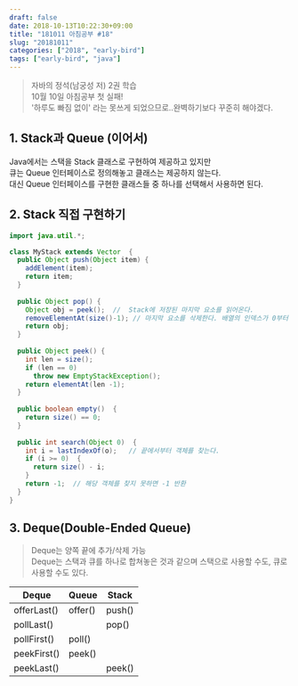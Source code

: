 ```yaml
---
draft: false
date: 2018-10-13T10:22:30+09:00
title: "181011 아침공부 #18"
slug: "20181011"
categories: ["2018", "early-bird"]
tags: ["early-bird", "java"]
---
```


>자바의 정석(남궁성 저) 2권 학습  
>10월 10일 아침공부 첫 실패!  
'하루도 빠짐 없이' 라는  못쓰게 되었으므로..완벽하기보다 꾸준히 해야겠다.

## 1. Stack과 Queue (이어서)
Java에서는 스택을 Stack 클래스로 구현하여 제공하고 있지만  
큐는 Queue 인터페이스로 정의해놓고 클래스는 제공하지 않는다.  
대신 Queue 인터페이스를 구현한 클래스들 중 하나를 선택해서 사용하면 된다.

## 2. Stack 직접 구현하기

~~~java
import java.util.*;

class MyStack extends Vector  {
  public Object push(Object item) {
    addElement(item);
    return item;
  }
  
  public Object pop() {
    Object obj = peek();  //  Stack에 저장된 마지막 요소를 읽어온다.
    removeElementAt(size()-1); // 마지막 요소를 삭제한다. 배열의 인덱스가 0부터 시작하므로 1을 빼준다.
    return obj;
  }
  
  public Object peek() {
    int len = size();
    if (len == 0)
      throw new EmptyStackException();
    return elementAt(len -1);
  }
  
  public boolean empty()  {
    return size() == 0;
  }
  
  public int search(Object 0)  {
    int i = lastIndexOf(o);   // 끝에서부터 객체를 찾는다.
    if (i >= 0)  {
      return size() - i;
    }
    return -1;  // 해당 객체를 찾지 못하면 -1 반환
  }
}
~~~
    

## 3. Deque(Double-Ended Queue)
>Deque는 양쪽 끝에 추가/삭제 가능  
Deque는 스택과 큐를 하나로 합쳐놓은 것과 같으며 스택으로 사용할 수도, 큐로 사용할 수도 있다.

| Deque | Queue | Stack |
| --- | --- | --- |
| offerLast() | offer() | push() |
| pollLast() |  | pop() |
| pollFirst() | poll() |  |
| peekFirst() | peek() |  |
| peekLast() |  | peek() |
